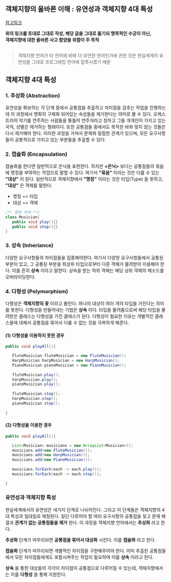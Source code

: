 ## 객체지향의 올바른 이해 : 유연성과 객체지향 4대 특성
[참고링크](https://effectiveprogramming.tistory.com/entry/%EA%B0%9D%EC%B2%B4%EC%A7%80%ED%96%A5%EC%9D%98-%EC%98%AC%EB%B0%94%EB%A5%B8-%EC%9D%B4%ED%95%B4-%EC%9C%A0%EC%97%B0%EC%84%B1%EA%B3%BC-%EA%B0%9D%EC%B2%B4%EC%A7%80%ED%96%A5-4%EB%8C%80-%ED%8A%B9%EC%84%B1?category=660012) 
   
__위의 링크를 토대로 그대로 작성, 해당 글을 그대로 옮기되 맹목적인 수긍이 아닌,__   
__객체지향에 대한 올바른 사고 함양을 위함이 주 목적__

##
> 객체지향 언어가 타 언어에 비해 더 유연한 언어인가에 관한 것은 현실세계의 유연성을 그대로 프로그래밍 언어에 접목시켰기 때문

## 객체지향 4대 특성
### 1. 추상화 (Abstraction)
유연성을 확보하는 각 단계 중에서 공통점을 추출하고 차이점을 감추는 작업을 진행하는데 이 과정에서 명확히 구체화 되어있는 속성들을 제거한다는 의미로 볼 수 있다. 오케스트라의 악기를 연주하는 사람들을 통틀어 연주자라고 칭하고 그들 개개인이 가지고 있는 국적, 성별은 제거하는 형태이다. 또한 공통점들 중에서도 목적한 바와 맞지 않는 것들은 다시 제거해야 한다. 이러한 과정을 거쳐서 문제와 밀접한 관계가 있으며, 모든 요구사항들이 공통적으로 가지고 있는 부분들을 추출할 수 있다.

### 2. 캡슐화 (Encapsulation)
캡슐화를 한다면 일반적으로 은닉을 표현한다. 하지만 __<은닉>__ 보다는 공통점들의 묶음에 명칭을 부여하는 작업으로 말할 수 있다. 여기서 __"묶음"__ 이라는 것은 다룰 수 있는 __"대상"__ 이 된다. 일반적으로 객체지향에서 __"명칭"__ 이라는 것은 타입(Type) 을 뜻하고, __"대상"__ 은 객체를 말한다.
* 명칭 => 타입
* 대상 => 객체

```Java
/** 명칭 부여 **/
class Musician{  
   public void play(){}
   public void stop(){}
}
```

### 3. 상속 (Inheriance)
다양한 요구사항들의 차이점들을 집중해야한다. 여기서 다양한 요구사항들에서 공통된 부분이 있고, 그 공통된 부분을 최상위 타입으로부터 다른 객체가 물려받아 이용해야 한다. 이를 흔히 __상속__ 이라고 말한다. 상속을 받는 하위 객체는 해당 상위 객체의 메소드를 오버라이딩한다.

### 4. 다형성 (Polymorphism)
다형성은 __객체지향의 꽃__ 이라고 불린다. 하나의 대상이 여러 개의 타입을 가진다는 의미를 뜻한다. 다형성을 만들어내는 기법은 __상속__ 이다. 타입을 물려줌으로써 해당 타입을 물려받은 클래스는 다형성을 가진 클래스가 된다. 다형성이 필요한 이유는 개별적인 클래스들에 대해서 공통점을 묶어서 다룰 수 없는 것을 극복하게 해준다.

#### (1) 다형성을 이용하지 못한 경우
```Java
public void playAll(){

   FluteMusician fluteMusician = new FluteMusician();
   HarpMusician harpMusician = new HarpMusician();
   PianoMusician pianoMusician = new PianoMusician();
   
   fluteMusician.play();
   harpMusician.play();
   pianoMusician.play();
   
   fluteMusician.stop();
   harpMusician.stop();
   pianoMusician.stop();
  
}
```

#### (2) 다형성을 이용한 경우
```Java
public void playAll(){

   List<Musician> musicians = new ArrayList<Musician>();
   musicians.add(new FluteMusician());
   musicians.add(new HarpMusician());
   musicians.add(new PianoMusician());
   
   musicians.forEach(each -> each.play());
   musicians.forEach(each -> each.stop());
   
}
```

### 유연성과 객체지향 특성
현실세계에서의 유연성은 네가지 단계로 나뉘어진다. 그리고 이 단계들은 객체지향의 4대 특성과 일대일로 매칭된다. 일단 다루어야 할 여러 요구사항의 공통점을 찾고 문제 해결과 __관계가 없는 공통점들을 제거__ 한다. 이 과정을 객체지향 언어에서는 __추상화__ 라고 한다.
   
__추상화__ 단계가 마무리되면 __공통점을 묶어서 대상화__ 시킨다. 이를 __캡슐화__ 라고 한다. 
   
__캡슐화__ 단계가 마무리되면 개별적인 차이점을 구현해주어야 한다. 이미 추출한 공통점들에서 모든 차이점들에게도 포함시켜주는 작업이 필요하여 이를 __상속__ 이라고 한다.
   
__상속__ 을 통한 대상들의 각각이 차이점이 공통점으로 다루어질 수 있는데, 객체지향에서는 이를 __다형성__ 을 통해 지원한다.
